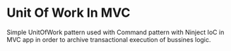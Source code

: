 # Unit Of Work In MVC
Simple UnitOfWork pattern used with Command pattern with Ninject IoC in MVC app in order to archive transactional execution of bussines logic.

